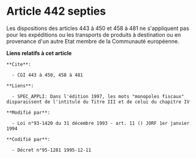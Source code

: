 # Article 442 septies

Les dispositions des articles 443 à 450 et 458 à 481 ne s'appliquent pas pour les expéditions ou les transports de produits à
destination ou en provenance d'un autre Etat membre de la Communauté européenne.

**Liens relatifs à cet article**

	**Cite**:

	  - CGI 443 à 450, 458 à 481

	**Liens**:

	  - SPEC_APPLI: Dans l'édition 1997, les mots "monopoles fiscaux" disparaissent de l'intitulé du Titre III et de celui du chapitre IV

	**Modifié par**:

	  - Loi n°93-1420 du 31 décembre 1993 - art. 11 () JORF 1er janvier 1994

	**Codifié par**:

	  - Décret n°95-1281 1995-12-11
